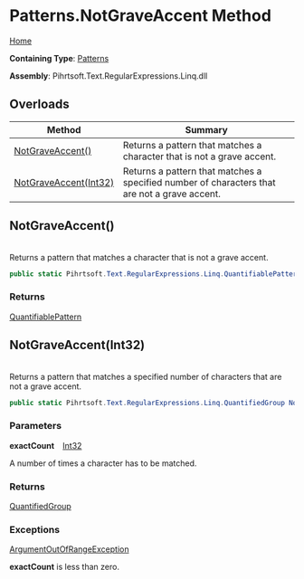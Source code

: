 # Patterns\.NotGraveAccent Method

[Home](../../../../../../README.md)

**Containing Type**: [Patterns](../README.md)

**Assembly**: Pihrtsoft\.Text\.RegularExpressions\.Linq\.dll

## Overloads

| Method | Summary |
| ------ | ------- |
| [NotGraveAccent()](#Pihrtsoft_Text_RegularExpressions_Linq_Patterns_NotGraveAccent) | Returns a pattern that matches a character that is not a grave accent\. |
| [NotGraveAccent(Int32)](#Pihrtsoft_Text_RegularExpressions_Linq_Patterns_NotGraveAccent_System_Int32_) | Returns a pattern that matches a specified number of characters that are not a grave accent\. |

## NotGraveAccent\(\) <a name="Pihrtsoft_Text_RegularExpressions_Linq_Patterns_NotGraveAccent"></a>

\
Returns a pattern that matches a character that is not a grave accent\.

```csharp
public static Pihrtsoft.Text.RegularExpressions.Linq.QuantifiablePattern NotGraveAccent()
```

### Returns

[QuantifiablePattern](../../QuantifiablePattern/README.md)

## NotGraveAccent\(Int32\) <a name="Pihrtsoft_Text_RegularExpressions_Linq_Patterns_NotGraveAccent_System_Int32_"></a>

\
Returns a pattern that matches a specified number of characters that are not a grave accent\.

```csharp
public static Pihrtsoft.Text.RegularExpressions.Linq.QuantifiedGroup NotGraveAccent(int exactCount)
```

### Parameters

**exactCount** &ensp; [Int32](https://docs.microsoft.com/en-us/dotnet/api/system.int32)

A number of times a character has to be matched\.

### Returns

[QuantifiedGroup](../../QuantifiedGroup/README.md)

### Exceptions

[ArgumentOutOfRangeException](https://docs.microsoft.com/en-us/dotnet/api/system.argumentoutofrangeexception)

**exactCount** is less than zero\.

